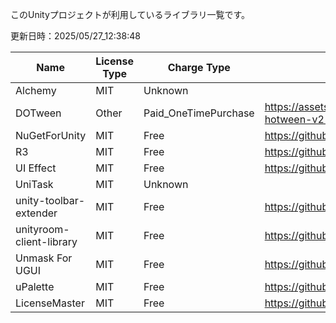 このUnityプロジェクトが利用しているライブラリ一覧です。


更新日時：2025/05/27_12:38:48

| Name  | License Type | Charge Type | URL1 | URL2 | Memo1 | Use Lib | Add Date |
| -------------  | ------------- | ------------- | ------------- | ------------- | ------------- | ------------- | ------------- |
| Alchemy | MIT | Unknown |  |  |  |  | 2025/01/05_22:00:22 |
| DOTween | Other | Paid_OneTimePurchase | https://assetstore.unity.com/packages/tools/animation/dotween-hotween-v2-27676 |  |  |  | 2024/12/06_10:12:08 |
| NuGetForUnity | MIT | Free | https://github.com/GlitchEnzo/NuGetForUnity |  |  |  | 2024/12/06_10:13:18 |
| R3 | MIT | Free | https://github.com/Cysharp/R3 |  |  |  | 2024/12/06_10:05:44 |
| UI Effect | MIT | Free | https://github.com/mob-sakai/UIEffect |  |  |  | 2024/12/06_11:53:34 |
| UniTask | MIT | Unknown |  |  |  |  | 2025/01/05_22:01:14 |
| unity-toolbar-extender | MIT | Free | https://github.com/marijnz/unity-toolbar-extender |  |  |  | 2024/12/06_11:53:34 |
| unityroom-client-library | MIT | Free | https://github.com/naichilab/unityroom-client-library |  |  |  | 2024/12/06_10:05:44 |
| Unmask For UGUI | MIT | Free | https://github.com/mob-sakai/UnmaskForUGUI |  |  |  | 2024/12/06_11:53:34 |
| uPalette | MIT | Free | https://github.com/Haruma-K/uPalette |  |  |  | 2024/12/06_11:53:34 |
| LicenseMaster | MIT | Free | https://github.com/syskentokyo/unitylicensemaster |  |  |  | 2023/04/14_01:32:26 |
